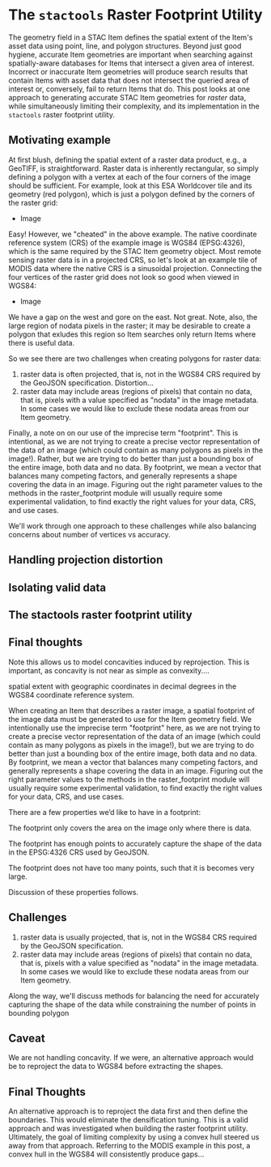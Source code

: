 # The `stactools` Raster Footprint Utility

The geometry field in a STAC Item defines the spatial extent of the Item's asset data using point, line, and polygon structures. Beyond just good hygiene, accurate Item geometries are important when searching against spatially-aware databases for Items that intersect a given area of interest. Incorrect or inaccurate Item geometries will produce search results that contain Items with asset data that does not intersect the queried area of interest or, conversely, fail to return Items that do. This post looks at one approach to generating accurate STAC Item geometries for _raster_ data, while simultaneously limiting their complexity, and its implementation in the `stactools` raster footprint utility.

## Motivating example

At first blush, defining the spatial extent of a raster data product, e.g., a GeoTIFF, is straightforward. Raster data is inherently rectangular, so simply defining a polygon with a vertex at each of the four corners of the image should be sufficient. For example, look at this ESA Worldcover tile and its geometry (red polygon), which is just a polygon defined by the corners of the raster grid:

- Image

Easy! However, we "cheated" in the above example. The native coordinate reference system (CRS) of the example image is WGS84 (EPSG:4326), which is the same required by the STAC Item geometry object. Most remote sensing raster data is in a projected CRS, so let's look at an example tile of MODIS data where the native CRS is a sinusoidal projection. Connecting the four vertices of the raster grid does not look so good when viewed in WGS84:

- Image

We have a gap on the west and gore on the east. Not great. Note, also, the large region of nodata pixels in the raster; it may be desirable to create a polygon that exludes this region so Item searches only return Items where there is useful data.

So we see there are two challenges when creating polygons for raster data:

1. raster data is often projected, that is, not in the WGS84 CRS required by the GeoJSON specification. Distortion...
2. raster data may include areas (regions of pixels) that contain no data, that is, pixels with a value specified as "nodata" in the image metadata. In some cases we would like to exclude these nodata areas from our Item geometry.

Finally, a note on on our use of the imprecise term "footprint". This is intentional, as we are not trying to create a precise vector representation of the data of an image (which could contain as many polygons as pixels in the image!). Rather, but we are trying to do better than just a bounding box of the entire image, both data and no data. By footprint, we mean a vector that balances many competing factors, and generally represents a shape covering the data in an image. Figuring out the right parameter values to the methods in the raster_footprint module will usually require some experimental validation, to find exactly the right values for your data, CRS, and use cases.

We'll work through one approach to these challenges while also balancing concerns about number of vertices vs accuracy.

## Handling projection distortion

## Isolating valid data

## The stactools raster footprint utility

## Final thoughts

Note this allows us to model concavities induced by reprojection. This is important, as concavity is not near as simple as convexity....

spatial extent with geographic coordinates in decimal degrees in the WGS84 coordinate reference system.

When creating an Item that describes a raster image, a spatial footprint of the image data must be generated to use for the Item geometry field. We intentionally use the imprecise term "footprint" here, as we are not trying to create a precise vector representation of the data of an image (which could contain as many polygons as pixels in the image!), but we are trying to do better than just a bounding box of the entire image, both data and no data. By footprint, we mean a vector that balances many competing factors, and generally represents a shape covering the data in an image. Figuring out the right parameter values to the methods in the raster_footprint module will usually require some experimental validation, to find exactly the right values for your data, CRS, and use cases.

There are a few properties we’d like to have in a footprint:

The footprint only covers the area on the image only where there is data.

The footprint has enough points to accurately capture the shape of the data in the EPSG:4326 CRS used by GeoJSON.

The footprint does not have too many points, such that it is becomes very large.

Discussion of these properties follows.

## Challenges

1. raster data is usually projected, that is, not in the WGS84 CRS required by the GeoJSON specification.
2. raster data may include areas (regions of pixels) that contain no data, that is, pixels with a value specified as "nodata" in the image metadata. In some cases we would like to exclude these nodata areas from our Item geometry.

Along the way, we'll discuss methods for balancing the need for accurately capturing the shape of the data while constraining the number of points in bounding polygon

## Caveat

We are not handling concavity. If we were, an alternative approach would be to reproject the data to WGS84 before extracting the shapes.

## Final Thoughts

An alternative approach is to reproject the data first and then define the boundaries. This would eliminate the densification tuning. This is a valid approach and was investigated when building the raster footprint utility. Ultimately, the goal of limiting complexity by using a convex hull steered us away from that approach. Referring to the MODIS example in this post, a convex hull in the WGS84 will consistently produce gaps...

